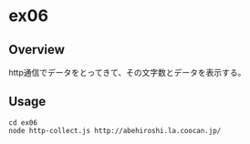 # ex06

## Overview
http通信でデータをとってきて、その文字数とデータを表示する。

## Usage
```
cd ex06
node http-collect.js http://abehiroshi.la.coocan.jp/
```